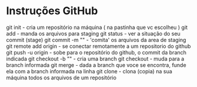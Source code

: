 # Instruções GitHub

git init - cria um repositório na máquina ( na pastinha que vc escolheu )
git add <nome do arquivo> - manda os arquivos para staging
git status - ver a situação do seu commit (stage)
git commit -m "<mensagem do commit>" - 'comita' os arquivos da area de staging
git remote add origin <link do repositorio do git hub> - se conectar remotamente a um repositorio do github
git push -u origin <nome da branch> - sobe para o repositório do github, o commit da branch indicada
git checkout -b "<nome da nova branch>" - cria uma branch
git checkout <noma da branch> - muda para a branch informada
git merge <nome da branch> -  dada a branch que voce se encontra, funde ela com a branch informada na linha
git clone <link do repositorio do github> - clona (copia) na sua máquina todos os arquivos de um repositório